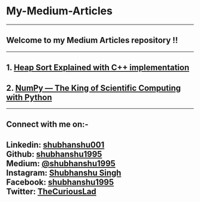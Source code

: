 # My-Medium-Articles
---
## Welcome to my Medium Articles repository !!
---
## 1. [Heap Sort Explained with C++ implementation](https://medium.com/@shubhanshu1995/heap-sort-explained-with-c-implementation-85e4fe3f5279)
## 2. [NumPy — The King of Scientific Computing with Python](https://towardsdatascience.com/numpy-the-king-of-scientific-computing-with-python-d1de680b811d?source=friends_link&sk=5de650b6beb5fc66ac5f7164c1eceac3)
---

## Connect with me on:-
**Linkedin:** [shubhanshu001](https://www.linkedin.com/in/shubhanshu001/) <br />
**Github:** [shubhanshu1995](https://github.com/shubhanshu1995) <br />
**Medium:** [@shubhanshu1995](https://medium.com/@shubhanshu1995) <br />
**Instagram:** [Shubhanshu Singh](https://www.instagram.com/shubhanshu._.singh/) <br />
**Facebook:** [shubhanshu1995](https://www.facebook.com/shubhanshu1995) <br />
**Twitter:** [TheCuriousLad](https://twitter.com/TheCuriousLad) <br />
---


